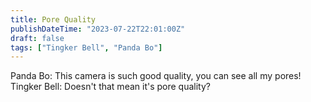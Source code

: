 ```yaml
---
title: Pore Quality
publishDateTime: "2023-07-22T22:01:00Z"
draft: false
tags: ["Tingker Bell", "Panda Bo"]
---
```


Panda Bo: This camera is such good quality, you can see all my pores!
Tingker Bell: Doesn't that mean it's pore quality?
